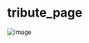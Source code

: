 # tribute_page
![image](https://github.com/raghavkrishnet/tribute_page/assets/66867030/e2410227-f2d6-4a9b-a217-19e1d9d4982c)
